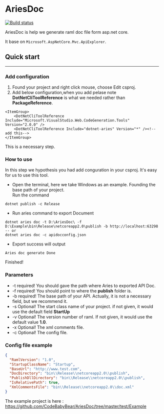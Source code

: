 # AriesDoc

[![Build status](https://ci.appveyor.com/api/projects/status/dcpgxu6ba8swt3yv/branch/master?svg=true)](https://ci.appveyor.com/project/fs7744/ariesdoc/branch/master)

AriesDoc is help we generate raml doc file form asp.net core.

It base on ```Microsoft.AspNetCore.Mvc.ApiExplorer```.


## Quick start
<hr>

### Add configuration
1. Found your project and right click mouse, choose Edit csproj.
2. Add below configuration,when you add pelase note <b>DotNetCliToolReference</b> is what we needed rather than <b>PackageReference</b>.
```
<ItemGroup>
    <DotNetCliToolReference Include="Microsoft.VisualStudio.Web.CodeGeneration.Tools" Version="2.0.0" />
    <DotNetCliToolReference Include="dotnet-aries" Version="*" /><!--add this-->
</ItemGroup>
```
This is a necessary step.

### How to use 
In this step we hypothesis you had add conguration in your csproj. It's easy for us to use this tool.<br>
- Open the terminal, here we take Windows as an example. Founding the base path of your project.<br>
Run the command
```
dotnet publish -c Release
```
- Run aries command to export Document
```
dotnet aries doc -t D:\AriesDoc\ -f D:\Example\bin\Release\netcoreapp2.0\publish -b http://localhost:63298
-- or 
dotnet aries doc -c apidocconfig.json
```
- Export success will output
```
Aries doc generate Done
```
Finished!

### Parameters 
 - -t required! You should gave the path where Aries to exported API Doc.
 - -f required! You should point to where the <b>publish</b> folder is.
 - -b required! The base path of your API. Actually, it is not a necessary field, but we recommend it. 
 - -s Optional! The start class name of your project. if not given, it would use the default field <b>StartUp</b>
 - -v Optional! The version number of raml. If not given, it would use the default value <b>1.0</b>.
 - -x Optional! The xml comments file.
 - -c Optional! The config file.

 ### Config file example

``` json
{
  "RamlVersion": "1.0",
  "StartupClassName": "Startup",
  "BaseUrl": "http://www.test.com",
  "DocDirectory": "bin\\Release\\netcoreapp2.0\\publish",
  "PublishDllDirectory": "bin\\Release\\netcoreapp2.0\\publish",
  "IsRelativePath": true,
  "XmlCommentsFile": "bin\\Release\\netcoreapp2.0\\doc.xml"
}
```


The example project is here : https://github.com/CodeBabyBear/AriesDoc/tree/master/test/Example

